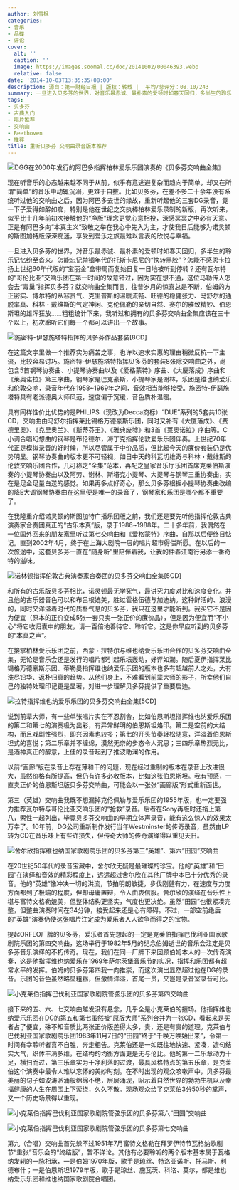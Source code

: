 ```yaml
---
author: 刘雪枫
categories:
- 音乐
- 品碟
- 评论
cover:
  alt: ''
  caption: ''
  image: https://images.soomal.cc/doc/20141002/00046393.webp
  relative: false
date: '2014-10-03T13:35:35+08:00'
description: 源自：第一财经日报 | 版权：转载 |  平均/总评分：08.10/243
summary: 一旦进入贝多芬的世界，对音乐最赤诚、最朴素的爱顿时如春天回归，多半生的聆乐记忆纷至沓来。怎能忘记禁锢年代的托斯卡尼尼的“快转黑胶”？怎能不感恩卡拉扬上世纪60年代版的“宝丽金”盒带周而复始日复一日地被听到停转？还有瓦尔特的“哥伦比亚”交响乐团在第一时间的故意错过……
tags:
- 贝多芬
- 古典入门
- 唱片推荐
- 交响曲
- Beethoven
- 推荐
title: 重听贝多芬 交响曲录音版本推荐
---
```


![DGG在2000年发行的阿巴多指挥柏林爱乐乐团演奏的《贝多芬交响曲全集》](https://images.soomal.cc/doc/20140210/00040217_01.webp)





现在听音乐的心态越来越不同于从前，似乎有意逃避复杂而趋向于简单，却又在所谓“简单”的音乐中动辄沉溺，更难于自拔。比如贝多芬，在差不多二十余年没有系统听过他的交响曲之后，因为阿巴多去世的缘故，重新听起他的三套DG录音，竟一下子爱得如醉如痴，特别是他在世纪之交执棒柏林爱乐录制的新版，再次听来，似乎比十几年前初次接触他的“净版”理念更觉心意相投，深感冥冥之中必有天意。正是有阿巴多向“本真主义”致敬之举在我心中先入为主，才使我日后能够为诺灵顿的斯图加特版深深痴迷，享受到爱乐之旅最难以言表的欣悦与幸福。

一旦进入贝多芬的世界，对音乐最赤诚、最朴素的爱顿时如春天回归，多半生的聆乐记忆纷至沓来。怎能忘记禁锢年代的托斯卡尼尼的“快转黑胶”？怎能不感恩卡拉扬上世纪60年代版的“宝丽金”盒带周而复始日复一日地被听到停转？还有瓦尔特的“哥伦比亚”交响乐团在第一时间的故意错过，因为实在想不通，这位马勒传人怎会去“毒巢”指挥贝多芬？就交响曲全集而言，往昔岁月的惊喜总是不断，伯姆的方正密实、博尔特的从容贵气、克里普斯的温暖流畅、旺德的稳健张力、马舒尔的通脱率真、科林・戴维斯的气定神闲、克伦佩勒的亲切自然、赛尔的雅致精妙、伯恩斯坦的雄浑狂放……粗粗统计下来，我听过和拥有的贝多芬交响曲全集应该在三十个以上，初次聆听它们每一个都可以讲出一个故事。

![施密特-伊瑟施塔特指挥的贝多芬作品套装[8CD]](https://images.soomal.cc/doc/20141002/00046386_01.webp)





在这篇文字里做一个推荐实为痛苦之事，也许以追求实惠的理由稍微反抗一下主流，比较容易讨巧。施密特-伊瑟施塔特指挥贝多芬的套装8张除交响曲之外，尚包含5首钢琴协奏曲、小提琴协奏曲以及《爱格蒙特》序曲、《大厦落成》序曲和《莱奥诺拉》第三序曲，钢琴家是巴克豪斯，小提琴家是谢林，乐团是维也纳爱乐和伦敦交响，录音年代在1958~1969年之间，音效相当能够接受。施密特-伊瑟施塔特具有老派德奥大师风范，速度偏于宽缓，音色质朴温暖。

具有同样性价比优势的是PHILIPS（现改为Decca商标）“DUE”系列的5套共10张CD，交响曲由马舒尔指挥莱比锡格万德豪斯乐团，同时又补有《大厦落成》、《费德里奥》、《克里奥兰》、《斯蒂芬王》、《雅典废墟》和3首《莱奥诺拉》序曲等。C小调合唱幻想曲的钢琴是布伦德尔，海丁克指挥伦敦爱乐乐团伴奏。上世纪70年代正是模拟录音的好时候，所以尽管属于中价品质，但比起今天的廉价套装仍是优势明显。钢琴协奏曲的版本更不可轻视，如日中天的科瓦切维奇与科林・戴维斯的伦敦交响乐团合作，几可称之“全集”范本，再配之皇家音乐厅乐团首席克莱伯斯演奏的小提琴协奏曲以及阿劳、谢林、斯塔克小提琴、大提琴与钢琴三重协奏曲，实在是足金足量白送的感觉。如果再多点好奇心，那么贝多芬根据小提琴协奏曲改编的降E大调钢琴协奏曲在这里便是唯一的录音了，钢琴家和乐团是哪个都不重要了。

在我隆重介绍诺灵顿的斯图加特广播乐团版之前，我们还是要先听他指挥伦敦古典演奏家合奏团真正的“古乐本真”版，录于1986~1988年。二十多年前，我偶然在一位国外回来的朋友家里听过第七交响曲和《爱格蒙特》序曲，自那以后便终日惦记。直到2002年4月，终于在上海大剧院一层的唱片超市得偿所愿。在以后的一次旅途中，这套贝多芬一直在“随身听”里陪伴着我，让我的仲春江南行另添一番奇特的滋味。

![诺林顿指挥伦敦古典演奏家合奏团的贝多芬交响曲全集[5CD]](https://images.soomal.cc/doc/20141002/00046387_01.webp)





和所有的古乐版贝多芬相比，诺灵顿最无学究气，最讲究力度对比和速度变化。并且他的古乐器音色可以和布吕根媲美，胜过霍格伍德与加迪纳。这种鲜活的、浪漫的，同时又洋溢着时代的质朴气息的贝多芬，我只在这里才能听到。我买它不是因为便宜（原本的正价变成5张一套只卖一张正价的廉价品），但是因为便宜而“不小心”将它收归囊中的朋友，请一百倍地善待它、聆听它。这是你早应听到的贝多芬的“本真之声”。

在接掌柏林爱乐乐团之前，西蒙・拉特尔与维也纳爱乐乐团合作的贝多芬交响曲全集，无论是音乐会还是发行的唱片都引起乐坛轰动，好评如潮。随后夏伊指挥莱比锡格万德豪斯乐团、蒂勒曼指挥维也纳爱乐乐团的版本也多有超越前人之处，大有洗尽铅华、返朴归真的趋势。从他们身上，不难看到前辈大师的影子，所幸他们自己的独特处理印记更是显著，对进一步理解贝多芬提供了重要启迪。

![拉特指挥维也纳爱乐乐团的贝多芬交响曲全集[5CD]](https://images.soomal.cc/doc/20141002/00046388.webp)





说到前辈大师，有一些单张唱片实在不忍割舍，比如伯恩斯坦指挥维也纳爱乐乐团的第二和第七的演奏极为出彩，有异常鲜明的伯恩斯坦烙印。第二是空前的大结构，而且戏剧性强烈，即兴因素也较多；第七的开头节奏轻松随意，洋溢着伯恩斯坦式的喜悦；第二乐章并不缠绵，漠然无奈的步态令人沉思；三四乐章热烈无比，是酒神真正的醉意，上佳的录音起到了推波助澜的作用。

以前“画廊”版在录音上存在薄和干的问题，现在经过重制的版本在录音上改进很大，虽然价格有所提高，但仍有许多必收版本，比如这张伯恩斯坦。我有预感，一直卖正价的伯恩斯坦版贝多芬交响曲，可能会以一张张“画廊版”形式重新面世。

第三（英雄）交响曲我既不想漏掉克伦佩勒与爱乐乐团的1955年版，也一定要强力推荐瓦尔特与哥伦比亚交响乐团的“抢救”录音。后者在Sony再版时还捎上第八，索性一起列出，毕竟贝多芬交响曲的早期立体声录音，能有这么惊人的效果太万幸了。10年前，DG公司重新制作发行当年Westminster的传奇录音，虽然由LP转为CD在音乐味上有些许损失，但传奇大师的传奇演绎得以重见天日。

![舍尔欣指挥维也纳国家歌剧院乐团的贝多芬第三“英雄”、第六“田园”交响曲](https://images.soomal.cc/doc/20141002/00046389_01.webp)





在20世纪50年代的录音宝藏中，舍尔欣无疑是最璀璨的珍宝。他的“英雄”和“田园”在演绎和音效的精彩程度上，远远超过舍尔欣在其他厂牌中本已十分优秀的录音。他的“英雄”像冲决一切的洪流，节拍明朗敏捷，步伐刚健有力，在速度与力度方面都到了极端的程度，但却毋庸置辩，令人由衷信服。舍尔欣的演绎在音乐性上堪与富特文格勒媲美，但整体结构更坚实，气度也更决绝。虽然“田园”也很紧凑完整，但整曲演奏时间在34分钟，接受起来还是心有障碍。不过，一部空前绝后的“英雄”演奏仍使这张唱片注定成为爱乐者人人欲争而得之的宝物。

提起ORFEO厂牌的贝多芬，爱乐者首先想起的一定是克莱伯指挥巴伐利亚国家歌剧院乐团的第四交响曲，这场举行于1982年5月的纪念伯姆逝世的音乐会注定是贝多芬音乐演绎的不朽传奇。现在，我们在同一厂牌下来回顾伯姆本人的一次传奇演奏，这是他指挥维也纳爱乐在1969年萨尔茨堡音乐节的实况，指挥和乐团都有超常水平的发挥。伯姆的贝多芬第四我一向推崇，而这次演出显然超过他在DG的录音。乐团的音色虽然略显粗粝，但激情洋溢，首尾一贯，又岂是录音室录音可比。

![小克莱伯指挥巴伐利亚国家歌剧院管弦乐团的贝多芬第四交响曲](https://images.soomal.cc/doc/20141002/00046390.webp)





接下来的五、六、七交响曲越发没有悬念，几乎全是小克莱伯的擅场。他指挥维也纳爱乐乐团在DG的第五和第七虽然被“原版大师”系列合并为一张CD，看起来是买者占了便宜，殊不知音质比两张正价版差得太多，贵，还是有贵的道理。克莱伯与巴伐利亚国家歌剧院乐团1983年11月7日的“田园”终于“千唤万唤始出来”，令第一时间有幸聆听者喜不自胜，奔走相告。克莱伯还是一如既往地快速、紧凑，造句结实大气，织体丰满多维，在结构的均衡方面更是无与伦比。他的第一二乐章动力十足，横扫而过，第三乐章实为干净利落的过渡，最具风格特点的第五乐章，是克莱伯这个演奏中最令人难以忘怀的美妙时刻。在不时出现的观众咳嗽声中，贝多芬最美丽的句子如波涛汹涌般绵绵不绝，层层涌现，昭示着自然世界的勃勃生机以及幸福健康的人生在周围上下萦绕，久久不散。现场观众给了克莱伯3分50秒的掌声，又一个历史场景得以重现。

![小克莱伯指挥巴伐利亚国家歌剧院管弦乐团的贝多芬第六“田园”交响曲](https://images.soomal.cc/doc/20141002/00046391_01.webp)




![小克莱伯指挥巴伐利亚国家歌剧院管弦乐团的贝多芬第七交响曲](https://images.soomal.cc/doc/20141002/00046392_01.webp)





第九（合唱）交响曲首先躲不过1951年7月富特文格勒在拜罗伊特节瓦格纳歌剧节“重张”音乐会的“终结版”，暂不详论。其他有必要聆听的两个版本基本属于瓦格纳发轫的一脉相承，一是伯姆1970年版，歌手是琼丝、特洛亚诺斯、托马斯、利德布什；一是伯恩斯坦1979年版，歌手是琼丝、施瓦茨、科洛、莫尔，都是维也纳爱乐乐团和维也纳国家歌剧院合唱团。